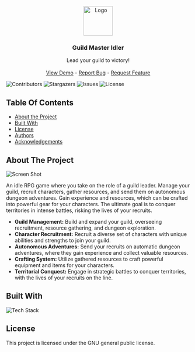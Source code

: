 <br/>
<p align="center">
  <a href="https://github.com/Trisogene/guild-master-idler">
    <img src="https://i.ibb.co/T04wtNM/86abc0c8972542a890f574175ddcc55a.png" alt="Logo" width="80" height="80">
  </a>

  <h3 align="center">Guild Master Idler</h3>

  <p align="center">
    Lead your guild to victory!
    <br/>
    <br/>
    <a href="https://github.com/Trisogene/guild-master-idler">View Demo</a> -
    <a href="https://github.com/Trisogene/guild-master-idler/issues">Report Bug</a> -
    <a href="https://github.com/Trisogene/guild-master-idler/issues">Request Feature</a>
  </p>
</p>

![Contributors](https://img.shields.io/github/contributors/Trisogene/guild-master-idler?color=dark-green) ![Stargazers](https://img.shields.io/github/stars/Trisogene/guild-master-idler?style=social) ![Issues](https://img.shields.io/github/issues/Trisogene/guild-master-idler) ![License](https://img.shields.io/github/license/Trisogene/guild-master-idler)

## Table Of Contents

- [About the Project](#about-the-project)
- [Built With](#built-with)
- [License](#license)
- [Authors](#authors)
- [Acknowledgements](#acknowledgements)

## About The Project

![Screen Shot](https://i.ibb.co/HhSBH9Y/gmi.png)

An idle RPG game where you take on the role of a guild leader. Manage your guild, recruit characters, gather resources, and send them on autonomous dungeon adventures. Gain experience and resources, which can be crafted into powerful gear for your characters. The ultimate goal is to conquer territories in intense battles, risking the lives of your recruits.

- **Guild Management:** Build and expand your guild, overseeing recruitment, resource gathering, and dungeon exploration.
- **Character Recruitment:** Recruit a diverse set of characters with unique abilities and strengths to join your guild.
- **Autonomous Adventures:** Send your recruits on automatic dungeon adventures, where they gain experience and collect valuable resources.
- **Crafting System:** Utilize gathered resources to craft powerful equipment and items for your characters.
- **Territorial Conquest:** Engage in strategic battles to conquer territories, with the lives of your recruits on the line.

## Built With

![Tech Stack](https://github-readme-tech-stack.vercel.app/api/cards?title=Tech+Stack&lineCount=2&hideBg=true&hideTitle=true&line1=React%2CReact%2C2900ff%3BTypeScript%2CTypeScript%2C0300ff%3BVite%2CVite%2C001aff%3B&line2=FRAMER%2CFRAMER%2C00f6ff%3BREDUX%2CREDUX%2Cffffff%3BMUI%2CMUI%2Cffffff%3B)

## License

This project is licensed under the GNU general public license.
